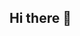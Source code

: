## Hi there 👋

<!--
**mathoud/Mathoud** is a ✨ _special_ ✨ repository because its `README.md` (this file) appears on your GitHub profile.

Here are some ideas to get you started:

- 👋 Hi, My name is Masoud, aKa "mathoud"
- 🌐 My personal webpage is: https://sites.google.com/view/masoudgharahi
- 🔭 I’m intersted in "Entanglement Theory", "Tensors", "Algebra", ...
- 📫 How to reach me: Feel free to contact me via my Gmail
-->
